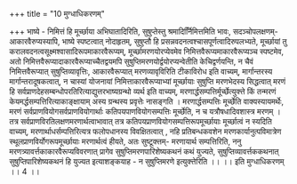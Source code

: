 +++
title = "10 मुग्धाधिकरणम्"

+++
भाष्ये - निमित्तं हि मूर्च्छाया अभिघातादिरिति, सुषुप्तेस्तु श्रमादिर्नििमित्तमिति भावः, सदञ्चोपलक्षणम्- आकारवैरुप्यस्यापि, भाष्ये स्पष्टत्वात् नोदाहृतम्, सुषुप्तौ हि प्रसन्नवदनत्वश्चासपूर्णत्वादिरुपलभ्यते, मूर्च्छायां तु करालवदनत्वसूक्ष्मश्वासादिरूपमाकारवैरूप्यम्, मूर्च्छामरणयोरप्येवमेव निमित्तवैरूप्यमाकारवैरूप्यञ्च स्पष्टमेव, अतो निमित्तवैरूप्यादाकारवैरूप्याच्चैतद्वयमपि सुषुप्तिमरणयोर्द्वयोरप्यन्वेतीति केचिद्वर्णयन्ति, न चैवं निमित्तवैरूप्यात् सुषुप्तिव्यावृत्तिः, आकारवैरूप्यात् मरणव्यावृविरिति टीकाविरोध इति वाच्यम्, मार्गान्तरस्य मार्गान्तरादूषकत्वात्, न चास्यां योजनायां निमित्ताकारवैरूप्याभ्यां मूर्च्छायाः सुषुप्ति मरणभेदस्य सिद्धत्वात् मरणं हि सर्वप्राणदेहसम्बन्धोपरतिरित्याद्युत्तरभाष्यग्रन्थो व्यर्थ इति वाच्यम्, मरणार्द्धसम्पत्तिर्मूर्च्छेत्युक्त्ते किं तन्मरणं केयमर्द्धसम्पत्तिरित्याकाङ्क्षायाम् अस्य ग्रन्थस्य प्रवृत्तेः नासङ्गति । मरणार्द्धसम्पत्तिः मूर्च्छेति वाक्यस्यायमर्थेः, मरणं सर्वप्राणवियोगसर्वप्राणवियोगार्थाः कतिपयपाणवियोगसम्पत्तिः मूर्च्छेति, न च यत्रौषधादिवशास्त्र मरणम् । तत्र सर्वप्राणविरतिलक्षणमरणार्थत्वाभावात् तत्र कतिपयप्राणवियोगसम्पत्तिरूपमूर्च्छायाः मूर्च्छात्वं न स्यदिति वाच्यम्, मरणार्थाधर्सम्पत्तिरित्यत्र फलोपधानस्य विवक्षितत्वात् , नहि प्रतिबन्धकवशेन मरणकार्यानुत्पविमात्रेण स्थूलप्राणविर्योगरूपमूर्च्छायाः मरणार्थत्वं हीयते, अतः सुष्टूक्त्तम्- मरणायार्थ सम्पत्तिरिति, ननु मरणत्र्यावर्त्तकाकारवैरूप्यविवरणात् प्रागेव सुषुप्तिमरणपारिशेष्यकथनं कथं युज्यते, सुषुप्तिव्यावर्त्तककथनात् सुषुप्तिपारिशेष्यकथनं हि युज्यत इत्याशङ्कयाह - न सुषुप्तिमरणे इत्युक्त्तेरिति ।। ।। इति मुग्धाधिकरणम् ।। 4 ।।